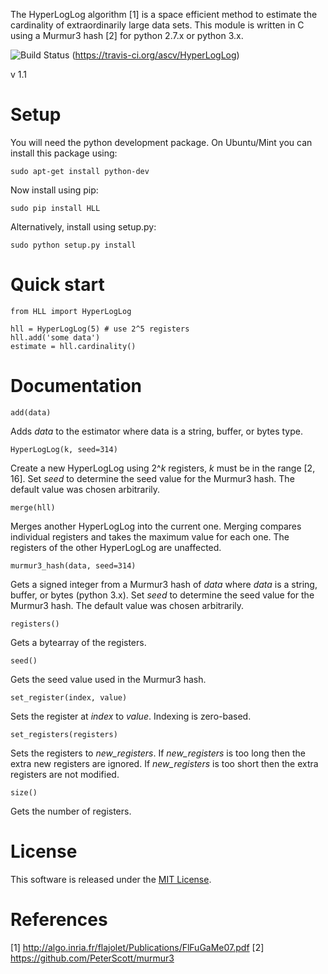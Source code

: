 The HyperLogLog algorithm [1] is a space efficient method to estimate the 
cardinality of extraordinarily large data sets. This module is written in C
using a Murmur3 hash [2] for python 2.7.x or python 3.x.

![Build Status](https://travis-ci.org/ascv/HyperLogLog.png?branch=master)
(https://travis-ci.org/ascv/HyperLogLog)

v 1.1

Setup
=====

You will need the python development package. On Ubuntu/Mint
you can install this package using:

    sudo apt-get install python-dev

Now install using pip:
    
    sudo pip install HLL

Alternatively, install using setup.py:

    sudo python setup.py install

Quick start
===========

    from HLL import HyperLogLog
    
    hll = HyperLogLog(5) # use 2^5 registers
    hll.add('some data')
    estimate = hll.cardinality()
  
Documentation
=============

    add(data)

Adds *data* to the estimator where data is a string, buffer, or bytes
type.

    HyperLogLog(k, seed=314)

Create a new HyperLogLog using 2^*k* registers, *k* must be in the 
range [2, 16]. Set *seed* to determine the seed value for the Murmur3 
hash. The default value was chosen arbitrarily.

    merge(hll)

Merges another HyperLogLog into the current one. Merging compares individual
registers and takes the maximum value for each one. The registers of the other
HyperLogLog are unaffected.

    murmur3_hash(data, seed=314)

Gets a signed integer from a Murmur3 hash of *data* where *data* is a 
string, buffer, or bytes (python 3.x). Set *seed* to determine the seed
value for the Murmur3 hash. The default value was chosen arbitrarily.

    registers()

Gets a bytearray of the registers.

    seed()

Gets the seed value used in the Murmur3 hash.

    set_register(index, value)

Sets the register at *index* to *value*. Indexing is zero-based.

    set_registers(registers)

Sets the registers to *new_registers*. If *new_registers* is too long then the
extra new registers are ignored. If *new_registers* is too short then the extra
registers are not modified.

    size()

Gets the number of registers.

License
=======

This software is released under the [MIT License](https://gist.github.com/ascv/5123769).

References
==========

[1] http://algo.inria.fr/flajolet/Publications/FlFuGaMe07.pdf
[2] https://github.com/PeterScott/murmur3
